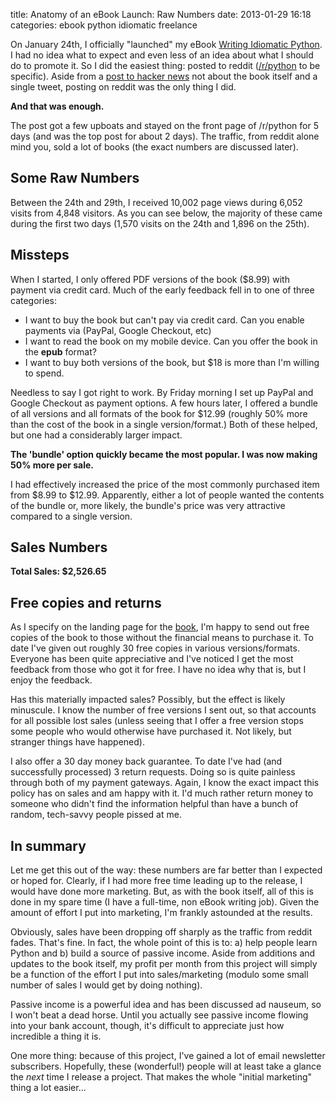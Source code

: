 title: Anatomy of an eBook Launch: Raw Numbers
date: 2013-01-29 16:18
categories: ebook python idiomatic freelance

On January 24th, I officially "launched" my eBook [Writing Idiomatic Python](http://www.jeffknupp.com/writing-idiomatic-python-ebook). I had no idea what to expect and even less of an idea about what I should do to promote it. So I did the easiest thing: posted to reddit ([/r/python](http://www.reddit.com/r/python/) to be specific). Aside from a [post to hacker news](http://news.ycombinator.com/item?id=5112211) not about the book itself and a single tweet, posting on reddit was the only thing I did.

**And that was enough.**

The post got a few upboats and stayed on the front page of /r/python for 5 days
(and was the top post for about 2 days). The traffic, from reddit alone mind
you, sold a lot of books (the exact numbers are discussed later).

<!--more-->

## Some Raw Numbers

Between the 24th and 29th, I received 10,002 page views during 6,052 visits from
4,848 visitors. As you can see below, the majority of these came during the first two days (1,570
visits on the 24th and 1,896 on the 25th).

<div id="visitor_div">
</div>

## Missteps

When I started, I only offered PDF versions of the book ($8.99) with payment via credit
card. Much of the early feedback fell in to one of three categories:

* I want to buy the book but can't pay via credit card. Can you enable payments
    via (PayPal, Google Checkout, etc)
* I want to read the book on my mobile device. Can you offer the book in the
    **epub** format?
* I want to buy both versions of the book, but $18 is more than I'm willing to
    spend.

Needless to say I got right to work. By Friday morning I set up PayPal and
Google Checkout as payment options. A few hours later, I offered a bundle of all
versions and all formats of the book for $12.99 (roughly 50% more than the cost
of the book in a single version/format.) Both of these helped, but one had a
considerably larger impact.

**The 'bundle' option quickly became the most popular. I was now making 50% more per sale.**

I had effectively increased the price of the most commonly purchased item from $8.99 to $12.99.
Apparently, either a lot of people wanted the contents of the bundle or, more
likely, the bundle's price was very attractive compared to a single version.

## Sales Numbers

<div id="units_chart">
</div>

<div id="sales_chart">
</div>

**Total Sales: $2,526.65**

## Free copies and returns

As I specify on the landing page for the 
 [book](http://www.jeffknupp.com/writing-idiomatic-python-ebook), I'm happy to send out
free copies of the book to those without the financial means to purchase it. To
date I've given out roughly 30 free copies in various versions/formats. Everyone
has been quite appreciative and I've noticed I get the most feedback from those
who got it for free. I have no idea why that is, but I enjoy the feedback.

Has this materially impacted sales? Possibly, but the effect is likely
minuscule. I know the number of free versions I sent out, so that accounts for
all possible lost sales (unless seeing that I offer a free version stops some
people who would otherwise have purchased it. Not likely, but stranger things
have happened).

I also offer a 30 day money back guarantee. To date I've had (and successfully
processed) 3 return requests. Doing so is quite painless through both of my
payment gateways. Again, I know the exact impact this policy has on sales 
and am happy with it. I'd much rather return money to someone who didn't find
the information helpful than have a bunch of random, tech-savvy people pissed at
me.

## In summary

Let me get this out of the way: these numbers are far better than I expected 
or hoped for. Clearly, if I had more free time leading up to the release, I
would have done more marketing. But, as with the book itself, all of this is
done in my spare time (I have a full-time, non eBook writing job). Given the
amount of effort I put into marketing, I'm frankly astounded at the results.

Obviously, sales have been dropping off sharply as the traffic from reddit
fades. That's fine. In fact, the whole point of this is to: a) help people learn
Python and b) build a source of passive income. Aside from additions and updates 
to the book itself, my profit per month from this project will simply be a
function of the effort I put into sales/marketing (modulo some small number of
sales I would get by doing nothing).

Passive income is a powerful idea and has been discussed ad nauseum, so I won't
beat a dead horse. Until you actually see passive income flowing into your bank
account, though, it's difficult to appreciate just how incredible a thing it is.

One more thing: because of this project, I've gained a lot of email newsletter
subscribers. Hopefully, these (wonderful!) people will at least take a glance 
the *next* time I release a project. That makes the whole "initial marketing"
thing a lot easier...


<script type="text/javascript" src="https://www.google.com/jsapi"></script>
<script type="text/javascript">

// Load the Visualization API and the piechart package.
google.load('visualization', '1.0', {'packages':['corechart']});

// Set a callback to run when the Google Visualization API is loaded.
google.setOnLoadCallback(drawChart);

// Callback that creates and populates a data table,
// instantiates the pie chart, passes in the data and
// draws it.
function drawChart() {

var visitor_data = new google.visualization.DataTable();
visitor_data.addColumn('string', 'Date');
visitor_data.addColumn('number', 'Visitors');
visitor_data.addColumn('number', 'Page Views');
visitor_data.addRows([
['01-24-13', 1570, 2911],
['01-25-13', 1896, 3151],
['01-26-13', 745, 1138],
['01-27-13', 621, 995],
['01-28-13', 830, 1224],
['01-29-13', 591, 887]]);

var options = {
    title: 'Traffic to jeffknupp.com between 1-24 and 1-29',
    hAxis: {title: 'Date'}}

var visitor_chart = new google.visualization.AreaChart(document.getElementById('visitor_div'));
        visitor_chart.draw(visitor_data, options);
// Create the data table.
var data = new google.visualization.DataTable();
data.addColumn('string', 'Version');
data.addColumn('number', 'Units Sold');
data.addColumn('number', 'Sales ($)');
data.addRow(['2.7.3 ePub',	10, {v: 89.90, f: '$89.90'}]);
data.addRow(['2.7.3 PDF',	66, {v: 593.34, f: '$593.34'}]);
data.addRow(['3.3 ePub',	3, {v: 26.97, f: '$26.97'}]);
data.addRow(['3.3 PDF',	20, {v: 179.80, f: '$179.80'}]);
data.addRow(['All Versions and Formats',	126, {v: 1636.64, f: '$1636.64'}]);

var view = new google.visualization.DataView(data);
view.setColumns([0, 1]);
// Set chart options
var options = {'title':'Units Sold by Version',
                'width':500,
                'height':300,};

// Instantiate and draw our chart, passing in some options.
var units_chart = new google.visualization.BarChart(document.getElementById('units_chart'));
units_chart.draw(view, options);


view.setColumns([0, 2]);
options = {'title':'Total Sales by Version',
                'width':500,
                'height':300,
                'hAxis': {'format': '$####.##', 'title': 'Sales (in USD)'}};


var sales_chart = new google.visualization.BarChart(document.getElementById('sales_chart'));
sales_chart.draw(view, options);
}
</script>
